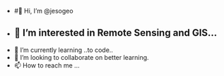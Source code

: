 - #👋 Hi, I’m @jesogeo
- ## 👀 I’m interested in Remote Sensing and GIS...
- 🌱 I’m currently learning ..to code..
- 💞️ I’m looking to collaborate on better learning.
- 📫 How to reach me ...

<!---
jesogeo/jesogeo is a ✨ special ✨ repository because its `README.md` (this file) appears on your GitHub profile.
You can click the Preview link to take a look at your changes.
--->

